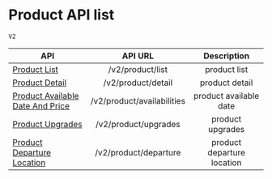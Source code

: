 
# Product API list

    V2

| API                                   |         API URL       |    Description          |
| --------------------------------------|:---------------------:|:-------------:|
| [Product List](./product/v2/list.md)        |  /v2/product/list  |  product list      |
| [Product Detail](./product/v2/detail.md)        |  /v2/product/detail  |  product detail    |
| [Product Available Date And Price](./product/v2/availabilities.md)        |  /v2/product/availabilities  |  product available date      |
| [Product Upgrades](./product/v2/upgrades.md)        |  /v2/product/upgrades  |  product upgrades      |
| [Product Departure Location](./product/v2/departure.md)        |  /v2/product/departure  |  product departure location      |
